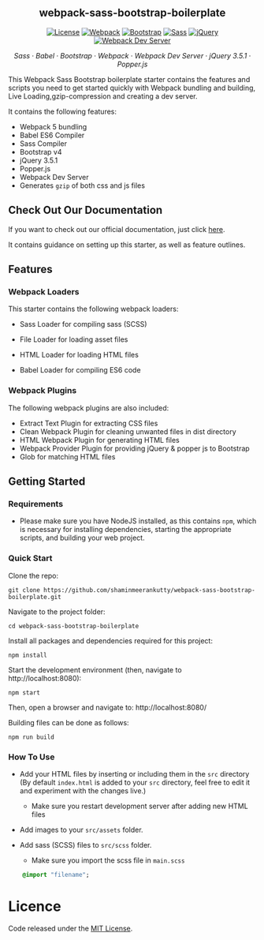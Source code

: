
<h2 align="center">webpack-sass-bootstrap-boilerplate</h2>

<p align="center">
  <a href="https://github.com/shaminmeerankutty/webpack-sass-bootstrap-boilerplate/blob/master/LICENSE.md">
    <img alt="License" src="https://img.shields.io/github/license/mashape/apistatus.svg"></a>
  <a href="https://webpack.js.org">
    <img alt="Webpack" src="https://img.shields.io/badge/webpack-v4.27.0-0072b8.svg"></a>
  <a href="http://getbootstrap.com/">
    <img alt="Bootstrap" src="https://img.shields.io/badge/Bootstrap-v4.1.3-563d7c.svg"></a>
  <a href="https://sass-lang.com">
    <img alt="Sass" src="https://img.shields.io/badge/node--sass-v4.10.0-df5a9c.svg"></a>
  <a href="https://jquery.com/">
    <img alt="jQuery" src="https://img.shields.io/badge/jquery-v3.3.1-ffa200.svg"></a>
  <a href="">
    <img alt="Webpack Dev Server" src="https://img.shields.io/badge/webpack--dev--server-live--reloading-orange.svg"></a>
</p>

<p align="center">
  <em>
  Sass
  · Babel
  · Bootstrap
  · Webpack
  · Webpack Dev Server
  · jQuery 3.5.1
  · Popper.js 
  </em>
</p>

This Webpack Sass Bootstrap boilerplate starter contains the features and scripts you need
to get started quickly with Webpack bundling and building, Live Loading,gzip-compression and creating a dev server.

It contains the following features:

- Webpack 5 bundling
- Babel ES6 Compiler
- Sass Compiler
- Bootstrap v4
- jQuery 3.5.1
- Popper.js 
- Webpack Dev Server
- Generates `gzip` of both css and js files  


## Check Out Our Documentation
If you want to check out our official documentation, just click [here](https://shaminmeerankutty.github.io/webpack-sass-bootstrap-boilerplate/). 

It contains guidance on setting up this starter, as well as feature outlines.

## Features

### Webpack Loaders
This starter contains the following webpack loaders:

* Sass Loader for compiling sass (SCSS)

* File Loader for loading asset files
* HTML Loader for loading HTML files
* Babel Loader for compiling ES6 code

### Webpack Plugins 
The following webpack plugins are also included:

* Extract Text Plugin for extracting CSS files
* Clean Webpack Plugin for cleaning unwanted files in dist directory
* HTML Webpack Plugin for generating HTML files
* Webpack Provider Plugin for providing jQuery & popper js to Bootstrap
* Glob for matching HTML files

## Getting Started

### Requirements
* Please make sure you have NodeJS installed, as this contains `npm`, which is necessary
for installing dependencies, starting the appropriate scripts, and building your web project.

### Quick Start
Clone the repo:

    git clone https://github.com/shaminmeerankutty/webpack-sass-bootstrap-boilerplate.git

Navigate to the project folder:

    cd webpack-sass-bootstrap-boilerplate

Install all packages and dependencies required for this project:

    npm install
    
Start the development environment (then, navigate to http://localhost:8080):

    npm start
 
Then, open a browser and navigate to: http://localhost:8080/ 
    
Building files can be done as follows:

    npm run build

### How To Use
* Add your HTML files by inserting or including them in the `src` directory (By default `index.html` is added to your `src` directory, feel free to edit it and 
experiment with the changes live.)
    
    * Make sure you restart development server after adding new HTML files

* Add images to your `src/assets` folder.
* Add sass (SCSS) files to `src/scss` folder.
  * Make sure you import the scss file in `main.scss` 
    
```sass
    @import "filename";
```

# Licence
Code released under the [MIT License](LICENSE.md).
